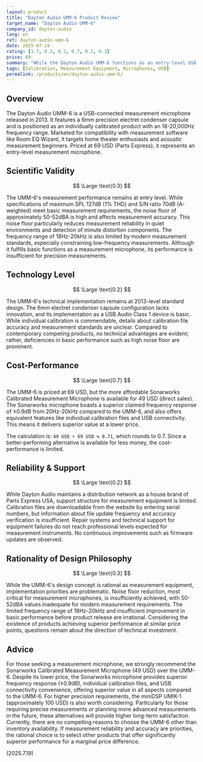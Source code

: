 ```yaml
---
layout: product
title: "Dayton Audio UMM-6 Product Review"
target_name: "Dayton Audio UMM-6"
company_id: dayton-audio
lang: en
ref: dayton-audio-umm-6
date: 2025-07-19
rating: [1.7, 0.3, 0.2, 0.7, 0.2, 0.3]
price: 69
summary: "While the Dayton Audio UMM-6 functions as an entry-level USB measurement microphone, its high noise floor, limited measurement performance, and the availability of superior alternatives at the same price point make it difficult to recommend."
tags: [Calibration, Measurement Equipment, Microphones, USB]
permalink: /products/en/dayton-audio-umm-6/
---
```

## Overview

The Dayton Audio UMM-6 is a USB-connected measurement microphone released in 2013. It features a 6mm precision electret condenser capsule and is positioned as an individually calibrated product with an 18-20,000Hz frequency range. Marketed for compatibility with measurement software like Room EQ Wizard, it targets home theater enthusiasts and acoustic measurement beginners. Priced at 69 USD (Parts Express), it represents an entry-level measurement microphone.

## Scientific Validity

$$ \Large \text{0.3} $$

The UMM-6's measurement performance remains at entry level. While specifications of maximum SPL 127dB (1% THD) and S/N ratio 70dB (A-weighted) meet basic measurement requirements, the noise floor of approximately 50-52dBA is high and affects measurement accuracy. This noise floor particularly reduces measurement reliability in quiet environments and detection of minute distortion components. The frequency range of 18Hz-20kHz is also limited by modern measurement standards, especially constraining low-frequency measurements. Although it fulfills basic functions as a measurement microphone, its performance is insufficient for precision measurements.

## Technology Level

$$ \Large \text{0.2} $$

The UMM-6's technical implementation remains at 2013-level standard design. The 6mm electret condenser capsule configuration lacks innovation, and its implementation as a USB Audio Class 1 device is basic. While individual calibration is commendable, details about calibration file accuracy and measurement standards are unclear. Compared to contemporary competing products, no technical advantages are evident; rather, deficiencies in basic performance such as high noise floor are prominent.

## Cost-Performance

$$ \Large \text{0.7} $$

The UMM-6 is priced at 69 USD, but the more affordable Sonarworks Calibrated Measurement Microphone is available for 49 USD (direct sales). The Sonarworks microphone boasts a superior claimed frequency response of ±0.9dB from 20Hz-20kHz compared to the UMM-6, and also offers equivalent features like individual calibration files and USB connectivity. This means it delivers superior value at a lower price.

The calculation is: `49 USD ÷ 69 USD ≒ 0.71`, which rounds to 0.7. Since a better-performing alternative is available for less money, the cost-performance is limited.

## Reliability & Support

$$ \Large \text{0.2} $$

While Dayton Audio maintains a distribution network as a house brand of Parts Express USA, support structure for measurement equipment is limited. Calibration files are downloadable from the website by entering serial numbers, but information about file update frequency and accuracy verification is insufficient. Repair systems and technical support for equipment failures do not reach professional levels expected for measurement instruments. No continuous improvements such as firmware updates are observed.

## Rationality of Design Philosophy

$$ \Large \text{0.3} $$

While the UMM-6's design concept is rational as measurement equipment, implementation priorities are problematic. Noise floor reduction, most critical for measurement microphones, is insufficiently achieved, with 50-52dBA values inadequate for modern measurement requirements. The limited frequency range of 18Hz-20kHz and insufficient improvement in basic performance before product release are irrational. Considering the existence of products achieving superior performance at similar price points, questions remain about the direction of technical investment.

## Advice

For those seeking a measurement microphone, we strongly recommend the Sonarworks Calibrated Measurement Microphone (49 USD) over the UMM-6. Despite its lower price, the Sonarworks microphone provides superior frequency response (±0.9dB), individual calibration files, and USB connectivity convenience, offering superior value in all aspects compared to the UMM-6. For higher precision requirements, the miniDSP UMIK-1 (approximately 100 USD) is also worth considering. Particularly for those requiring precise measurements or planning more advanced measurements in the future, these alternatives will provide higher long-term satisfaction. Currently, there are no compelling reasons to choose the UMM-6 other than inventory availability. If measurement reliability and accuracy are priorities, the rational choice is to select other products that offer significantly superior performance for a marginal price difference.

(2025.7.19)
